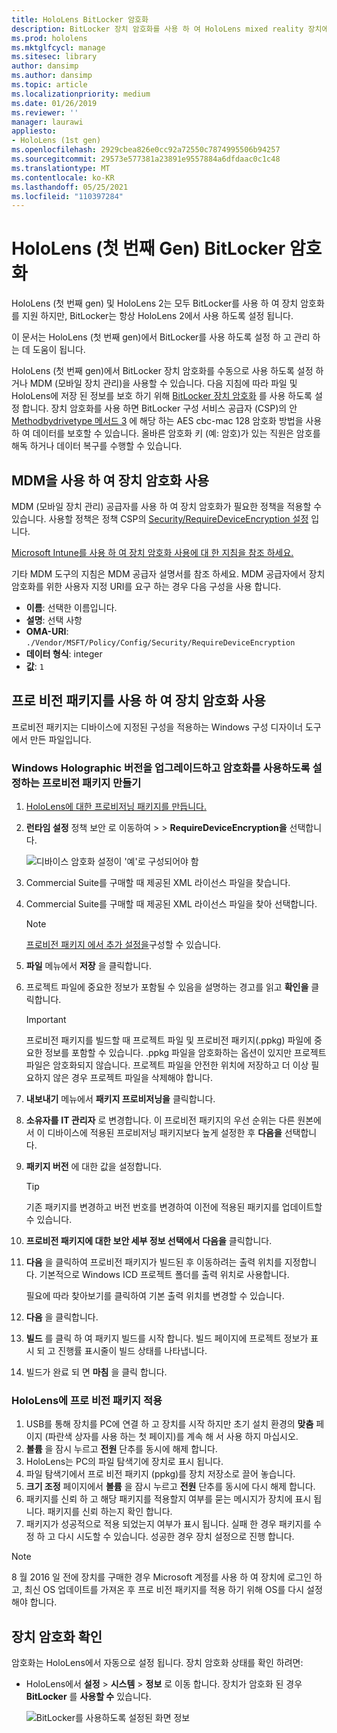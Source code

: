 ```yaml
---
title: HoloLens BitLocker 암호화
description: BitLocker 장치 암호화를 사용 하 여 HoloLens mixed reality 장치에 저장 된 파일을 보호 하는 방법에 대해 알아봅니다.
ms.prod: hololens
ms.mktglfcycl: manage
ms.sitesec: library
author: dansimp
ms.author: dansimp
ms.topic: article
ms.localizationpriority: medium
ms.date: 01/26/2019
ms.reviewer: ''
manager: laurawi
appliesto:
- HoloLens (1st gen)
ms.openlocfilehash: 2929cbea826e0cc92a72550c7874995506b94257
ms.sourcegitcommit: 29573e577381a23891e9557884a6dfdaac0c1c48
ms.translationtype: MT
ms.contentlocale: ko-KR
ms.lasthandoff: 05/25/2021
ms.locfileid: "110397284"
---
```

# <a name="hololens-1st-gen-bitlocker-encryption"></a>HoloLens (첫 번째 Gen) BitLocker 암호화

HoloLens (첫 번째 gen) 및 HoloLens 2는 모두 BitLocker를 사용 하 여 장치 암호화를 지원 하지만, BitLocker는 항상 HoloLens 2에서 사용 하도록 설정 됩니다.

이 문서는 HoloLens (첫 번째 gen)에서 BitLocker를 사용 하도록 설정 하 고 관리 하는 데 도움이 됩니다.

HoloLens (첫 번째 gen)에서 BitLocker 장치 암호화를 수동으로 사용 하도록 설정 하거나 MDM (모바일 장치 관리)을 사용할 수 있습니다. 다음 지침에 따라 파일 및 HoloLens에 저장 된 정보를 보호 하기 위해 [BitLocker 장치 암호화](https://docs.microsoft.com/windows/security/information-protection/bitlocker/bitlocker-device-encryption-overview-windows-10#bitlocker-device-encryption) 를 사용 하도록 설정 합니다. 장치 암호화를 사용 하면 BitLocker 구성 서비스 공급자 (CSP)의 안 [Methodbydrivetype 메서드 3](https://docs.microsoft.com/windows/client-management/mdm/bitlocker-csp#encryptionmethodbydrivetype) 에 해당 하는 AES cbc-mac 128 암호화 방법을 사용 하 여 데이터를 보호할 수 있습니다. 올바른 암호화 키 (예: 암호)가 있는 직원은 암호를 해독 하거나 데이터 복구를 수행할 수 있습니다.

## <a name="enable-device-encryption-using-mdm"></a>MDM을 사용 하 여 장치 암호화 사용

MDM (모바일 장치 관리) 공급자를 사용 하 여 장치 암호화가 필요한 정책을 적용할 수 있습니다. 사용할 정책은 정책 CSP의 [Security/RequireDeviceEncryption 설정](https://docs.microsoft.com/windows/client-management/mdm/policy-csp-security#security-requiredeviceencryption) 입니다.

[Microsoft Intune를 사용 하 여 장치 암호화 사용에 대 한 지침을 참조 하세요.](https://docs.microsoft.com/intune/compliance-policy-create-windows#windows-holographic-for-business)

기타 MDM 도구의 지침은 MDM 공급자 설명서를 참조 하세요. MDM 공급자에서 장치 암호화를 위한 사용자 지정 URI를 요구 하는 경우 다음 구성을 사용 합니다.

- **이름**: 선택한 이름입니다.
- **설명**: 선택 사항
- **OMA-URI**: `./Vendor/MSFT/Policy/Config/Security/RequireDeviceEncryption`
- **데이터 형식**: integer
- **값**: `1`

## <a name="enable-device-encryption-using-a-provisioning-package"></a>프로 비전 패키지를 사용 하 여 장치 암호화 사용

프로비전 패키지는 디바이스에 지정된 구성을 적용하는 Windows 구성 디자이너 도구에서 만든 파일입니다. 

### <a name="create-a-provisioning-package-that-upgrades-the-windows-holographic-edition-and-enables-encryption"></a>Windows Holographic 버전을 업그레이드하고 암호화를 사용하도록 설정하는 프로비전 패키지 만들기

1. [HoloLens에 대한 프로비저닝 패키지를 만듭니다.](hololens-provisioning.md)
1. **런타임 설정** 정책 보안 로 이동하여  >    >   **RequireDeviceEncryption을** 선택합니다.

    ![디바이스 암호화 설정이 '예'로 구성되어야 함](images/device-encryption.png)

1. Commercial Suite를 구매할 때 제공된 XML 라이선스 파일을 찾습니다.

1. Commercial Suite를 구매할 때 제공된 XML 라이선스 파일을 찾아 선택합니다.
    > [!NOTE]
    > [프로비전 패키지 에서 추가 설정을](hololens-provisioning.md)구성할 수 있습니다.

1. **파일** 메뉴에서 **저장** 을 클릭합니다. 

1. 프로젝트 파일에 중요한 정보가 포함될 수 있음을 설명하는 경고를 읽고 **확인을** 클릭합니다.

    > [!IMPORTANT]
    > 프로비전 패키지를 빌드할 때 프로젝트 파일 및 프로비전 패키지(.ppkg) 파일에 중요한 정보를 포함할 수 있습니다. .ppkg 파일을 암호화하는 옵션이 있지만 프로젝트 파일은 암호화되지 않습니다. 프로젝트 파일을 안전한 위치에 저장하고 더 이상 필요하지 않은 경우 프로젝트 파일을 삭제해야 합니다.

1. **내보내기** 메뉴에서 **패키지 프로비저닝을** 클릭합니다.
1. **소유자를** **IT 관리자** 로 변경합니다. 이 프로비전 패키지의 우선 순위는 다른 원본에서 이 디바이스에 적용된 프로비저닝 패키지보다 높게 설정한 후 **다음을** 선택합니다.
1. **패키지 버전** 에 대한 값을 설정합니다.

    > [!TIP]
    > 기존 패키지를 변경하고 버전 번호를 변경하여 이전에 적용된 패키지를 업데이트할 수 있습니다.

1. **프로비전 패키지에 대한 보안 세부 정보 선택에서** **다음을** 클릭합니다.
1. **다음** 을 클릭하여 프로비전 패키지가 빌드된 후 이동하려는 출력 위치를 지정합니다. 기본적으로 Windows ICD 프로젝트 폴더를 출력 위치로 사용합니다.

    필요에 따라 찾아보기를 클릭하여 기본 출력 위치를 변경할 수 있습니다.

1. **다음** 을 클릭합니다.
1. **빌드** 를 클릭 하 여 패키지 빌드를 시작 합니다. 빌드 페이지에 프로젝트 정보가 표시 되 고 진행률 표시줄이 빌드 상태를 나타냅니다.
1. 빌드가 완료 되 면 **마침** 을 클릭 합니다.

### <a name="apply-the-provisioning-package-to-hololens"></a>HoloLens에 프로 비전 패키지 적용

1. USB를 통해 장치를 PC에 연결 하 고 장치를 시작 하지만 초기 설치 환경의 **맞춤** 페이지 (파란색 상자를 사용 하는 첫 페이지)를 계속 해 서 사용 하지 마십시오.
1. **볼륨** 을 잠시 누르고 **전원** 단추를 동시에 해제 합니다.
1. HoloLens는 PC의 파일 탐색기에 장치로 표시 됩니다.
1. 파일 탐색기에서 프로 비전 패키지 (ppkg)를 장치 저장소로 끌어 놓습니다.
1. **크기 조정** 페이지에서 **볼륨** 을 잠시 누르고 **전원** 단추를 동시에 다시 해제 합니다.
1. 패키지를 신뢰 하 고 해당 패키지를 적용할지 여부를 묻는 메시지가 장치에 표시 됩니다. 패키지를 신뢰 하는지 확인 합니다.
1. 패키지가 성공적으로 적용 되었는지 여부가 표시 됩니다. 실패 한 경우 패키지를 수정 하 고 다시 시도할 수 있습니다. 성공한 경우 장치 설정으로 진행 합니다.

> [!NOTE]
> 8 월 2016 일 전에 장치를 구매한 경우 Microsoft 계정를 사용 하 여 장치에 로그인 하 고, 최신 OS 업데이트를 가져온 후 프로 비전 패키지를 적용 하기 위해 OS를 다시 설정 해야 합니다.

## <a name="verify-device-encryption"></a>장치 암호화 확인

암호화는 HoloLens에서 자동으로 설정 됩니다. 장치 암호화 상태를 확인 하려면:

- HoloLens에서 **설정**  >  **시스템**  >  **정보** 로 이동 합니다. 장치가 암호화 된 경우 **BitLocker** 를 **사용할 수** 있습니다. 

    ![BitLocker를 사용하도록 설정된 화면 정보](images/about-encryption.png)
